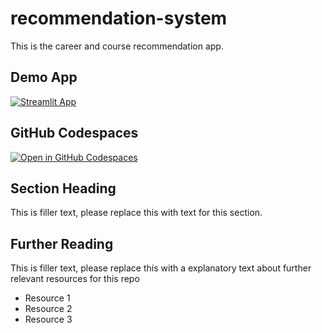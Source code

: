 # recommendation-system

This is the career and course recommendation app. 

## Demo App

[![Streamlit App](https://static.streamlit.io/badges/streamlit_badge_black_white.svg)](https://recommendation-system.streamlit.app/)

## GitHub Codespaces

[![Open in GitHub Codespaces](https://github.com/codespaces/badge.svg)](https://codespaces.new/streamlit/app-starter-kit?quickstart=1)

## Section Heading

This is filler text, please replace this with text for this section.

## Further Reading

This is filler text, please replace this with a explanatory text about further relevant resources for this repo
- Resource 1
- Resource 2
- Resource 3
